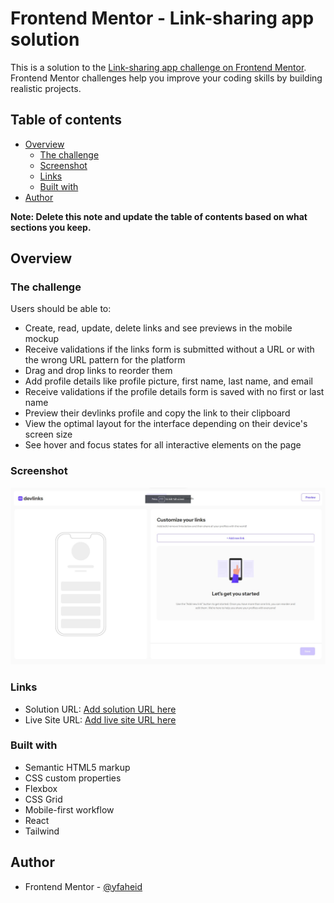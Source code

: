 # Frontend Mentor - Link-sharing app solution

This is a solution to the [Link-sharing app challenge on Frontend Mentor](https://www.frontendmentor.io/challenges/linksharing-app-Fbt7yweGsT). Frontend Mentor challenges help you improve your coding skills by building realistic projects.

## Table of contents

- [Overview](#overview)
  - [The challenge](#the-challenge)
  - [Screenshot](#screenshot)
  - [Links](#links)
  - [Built with](#built-with)
- [Author](#author)

**Note: Delete this note and update the table of contents based on what sections you keep.**

## Overview

### The challenge

Users should be able to:

- Create, read, update, delete links and see previews in the mobile mockup
- Receive validations if the links form is submitted without a URL or with the wrong URL pattern for the platform
- Drag and drop links to reorder them
- Add profile details like profile picture, first name, last name, and email
- Receive validations if the profile details form is saved with no first or last name
- Preview their devlinks profile and copy the link to their clipboard
- View the optimal layout for the interface depending on their device's screen size
- See hover and focus states for all interactive elements on the page

### Screenshot

![](./src/assets/link-sharing-app-screenshot.jpg)

### Links

- Solution URL: [Add solution URL here](https://www.frontendmentor.io/solutions/link-sharing-app-using-react-and-tailwind-css-7mq5u9jzRF)
- Live Site URL: [Add live site URL here](https://link-sharing-app-yfaheid.netlify.app/)

### Built with

- Semantic HTML5 markup
- CSS custom properties
- Flexbox
- CSS Grid
- Mobile-first workflow
- React
- Tailwind

## Author

- Frontend Mentor - [@yfaheid](https://www.frontendmentor.io/profile/yfaheid)
